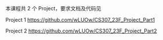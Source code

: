 本课程共 2 个 Project，要求文档及代码见

Project 1 https://github.com/wLUOw/CS307_23F_Project_Part1

Project 2 https://github.com/wLUOw/CS307_23F_Project_Part2